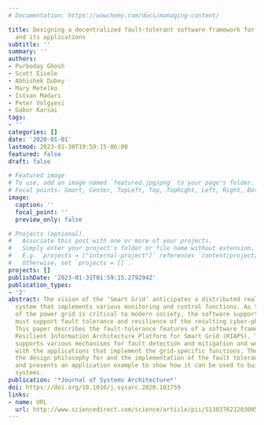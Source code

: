 ```yaml
---
# Documentation: https://wowchemy.com/docs/managing-content/

title: Designing a decentralized fault-tolerant software framework for smart grids
  and its applications
subtitle: ''
summary: ''
authors:
- Purboday Ghosh
- Scott Eisele
- Abhishek Dubey
- Mary Metelko
- Istvan Madari
- Peter Volgyesi
- Gabor Karsai
tags:
- ''
categories: []
date: '2020-01-01'
lastmod: 2023-01-30T19:59:15-06:00
featured: false
draft: false

# Featured image
# To use, add an image named `featured.jpg/png` to your page's folder.
# Focal points: Smart, Center, TopLeft, Top, TopRight, Left, Right, BottomLeft, Bottom, BottomRight.
image:
  caption: ''
  focal_point: ''
  preview_only: false

# Projects (optional).
#   Associate this post with one or more of your projects.
#   Simply enter your project's folder or file name without extension.
#   E.g. `projects = ["internal-project"]` references `content/project/deep-learning/index.md`.
#   Otherwise, set `projects = []`.
projects: []
publishDate: '2023-01-31T01:59:15.279294Z'
publication_types:
- '2'
abstract: The vision of the ‘Smart Grid’ anticipates a distributed real-time embedded
  system that implements various monitoring and control functions. As the reliability
  of the power grid is critical to modern society, the software supporting the grid
  must support fault tolerance and resilience of the resulting cyber-physical system.
  This paper describes the fault-tolerance features of a software framework called
  Resilient Information Architecture Platform for Smart Grid (RIAPS). The framework
  supports various mechanisms for fault detection and mitigation and works in concert
  with the applications that implement the grid-specific functions. The paper discusses
  the design philosophy for and the implementation of the fault tolerance features
  and presents an application example to show how it can be used to build highly resilient
  systems.
publication: '*Journal of Systems Architecture*'
doi: https://doi.org/10.1016/j.sysarc.2020.101759
links:
- name: URL
  url: http://www.sciencedirect.com/science/article/pii/S1383762120300539
---
```

